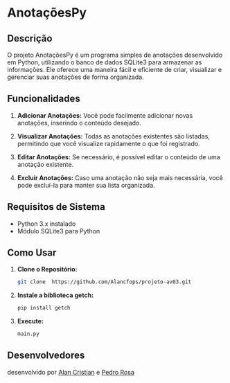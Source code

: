 # AnotaçõesPy

## Descrição
O projeto AnotaçõesPy é um programa simples de anotações desenvolvido em Python, utilizando o banco de dados SQLite3 para armazenar as informações. Ele oferece uma maneira fácil e eficiente de criar, visualizar e gerenciar suas anotações de forma organizada.

## Funcionalidades

1. **Adicionar Anotações:** Você pode facilmente adicionar novas anotações, inserindo o conteúdo desejado.

2. **Visualizar Anotações:** Todas as anotações existentes são listadas, permitindo que você visualize rapidamente o que foi registrado.

3. **Editar Anotações:** Se necessário, é possível editar o conteúdo de uma anotação existente.

4. **Excluir Anotações:** Caso uma anotação não seja mais necessária, você pode excluí-la para manter sua lista organizada.


## Requisitos de Sistema
- Python 3.x instalado
- Módulo SQLite3 para Python

## Como Usar

1. **Clone o Repositório:**
   ```bash
   git clone  https://github.com/Alancfops/projeto-av03.git

2. **Instale a biblioteca getch:**
   ```bash
   pip install getch
3. **Execute:**
   ```bash
   main.py
## Desenvolvedores

desenvolvido por [Alan Cristian](https://github.com/Alancfops) e [Pedro Rosa](https://github.com/pedrorosa-dev)
